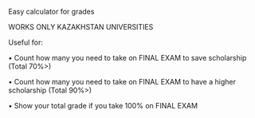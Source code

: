 Easy calculator for grades

WORKS ONLY KAZAKHSTAN UNIVERSITIES

Useful for:

• Count how many you need to take on FINAL EXAM to save scholarship (Total 70%>)

• Count how many you need to take on FINAL EXAM to have a higher scholarship (Total 90%>)

• Show your total grade if you take 100% on FINAL EXAM
